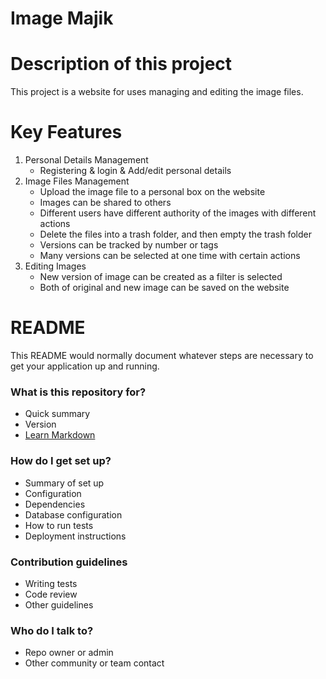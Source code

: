 # Image Majik #

# Description of this project #
This project is a website for uses managing and editing the image files.

# Key Features #
1. Personal Details Management
    * Registering & login & Add/edit personal details
2. Image Files Management
    * Upload the image file to a personal box on the website
    * Images can be shared to others
    * Different users have different authority of the images with different actions
    * Delete the files into a trash folder, and then empty the trash folder
    * Versions can be tracked by number or tags
    * Many versions can be selected at one time with certain actions
3. Editing Images
    * New version of image can be created as a filter is selected
    * Both of original and new image can be saved on the website


# README #

This README would normally document whatever steps are necessary to get your application up and running.

### What is this repository for? ###

* Quick summary
* Version
* [Learn Markdown](https://bitbucket.org/tutorials/markdowndemo)

### How do I get set up? ###

* Summary of set up
* Configuration
* Dependencies
* Database configuration
* How to run tests
* Deployment instructions

### Contribution guidelines ###

* Writing tests
* Code review
* Other guidelines

### Who do I talk to? ###

* Repo owner or admin
* Other community or team contact